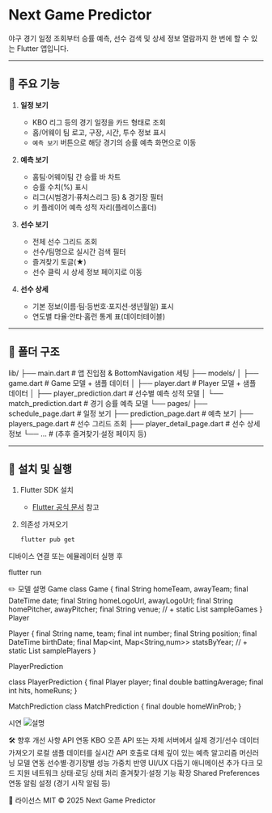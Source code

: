 # Next Game Predictor

야구 경기 일정 조회부터 승률 예측, 선수 검색 및 상세 정보 열람까지 한 번에 할 수 있는 Flutter 앱입니다.

---

## 🔖 주요 기능

1. **일정 보기**
    - KBO 리그 등의 경기 일정을 카드 형태로 조회
    - 홈/어웨이 팀 로고, 구장, 시간, 투수 정보 표시
    - `예측 보기` 버튼으로 해당 경기의 승률 예측 화면으로 이동

2. **예측 보기**
    - 홈팀·어웨이팀 간 승률 바 차트
    - 승률 수치(%) 표시
    - 리그(시범경기·퓨처스리그 등) & 경기장 필터
    - 키 플레이어 예측 성적 자리(플레이스홀더)

3. **선수 보기**
    - 전체 선수 그리드 조회
    - 선수/팀명으로 실시간 검색 필터
    - 즐겨찾기 토글(★)
    - 선수 클릭 시 상세 정보 페이지로 이동

4. **선수 상세**
    - 기본 정보(이름·팀·등번호·포지션·생년월일) 표시
    - 연도별 타율·안타·홈런 통계 표(데이터테이블)

---

## 📂 폴더 구조

lib/
├── main.dart # 앱 진입점 & BottomNavigation 세팅
├── models/
│ ├── game.dart # Game 모델 + 샘플 데이터
│ ├── player.dart # Player 모델 + 샘플 데이터
│ ├── player_prediction.dart # 선수별 예측 성적 모델
│ └── match_prediction.dart # 경기 승률 예측 모델
└── pages/
├── schedule_page.dart # 일정 보기
├── prediction_page.dart # 예측 보기
├── players_page.dart # 선수 그리드 조회
├── player_detail_page.dart # 선수 상세 정보
└── … # (추후 즐겨찾기·설정 페이지 등)

---

## 🚀 설치 및 실행

1. Flutter SDK 설치
    - [Flutter 공식 문서](https://flutter.dev) 참고

2. 의존성 가져오기
   ```bash
   flutter pub get
디바이스 연결 또는 에뮬레이터 실행 후

flutter run

✏️ 모델 설명
Game
class Game {
final String homeTeam, awayTeam;
final DateTime date;
final String homeLogoUrl, awayLogoUrl;
final String homePitcher, awayPitcher;
final String venue;
// + static List<Game> sampleGames
}
Player


Player {
final String name, team;
final int number;
final String position;
final DateTime birthDate;
final Map<int, Map<String,num>> statsByYear;
// + static List<Player> samplePlayers
}

PlayerPrediction

class PlayerPrediction {
final Player player;
final double battingAverage;
final int hits, homeRuns;
}

MatchPrediction
class MatchPrediction {
final double homeWinProb;
}



시연 
![설명](assets/logo.png)





🛠️ 향후 개선 사항
API 연동
KBO 오픈 API 또는 자체 서버에서 실제 경기/선수 데이터 가져오기
로컬 샘플 데이터를 실시간 API 호출로 대체
깊이 있는 예측 알고리즘
머신러닝 모델 연동
선수별·경기장별 성능 가중치 반영
UI/UX 다듬기
애니메이션 추가
다크 모드 지원
네트워크 상태·로딩 상태 처리
즐겨찾기·설정 기능 확장
Shared Preferences 연동
알림 설정 (경기 시작 알림 등)

📄 라이선스
MIT © 2025 Next Game Predictor
